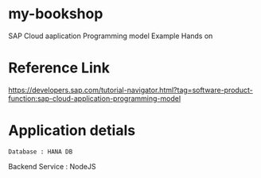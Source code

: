 # my-bookshop

  SAP Cloud aaplication Programming model Example Hands on
	
# Reference Link 

  https://developers.sap.com/tutorial-navigator.html?tag=software-product-function:sap-cloud-application-programming-model
	
# Application detials
  
	Database : HANA DB
		
  Backend Service : NodeJS
  
